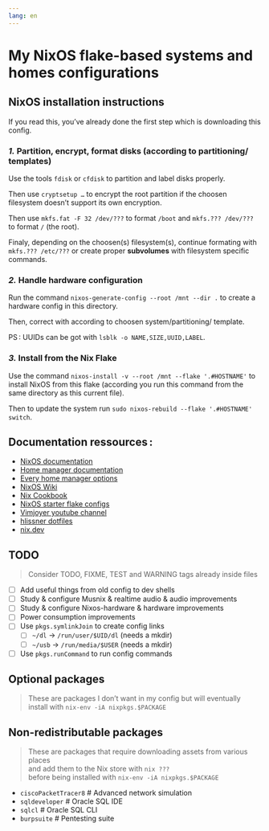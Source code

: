 ```yaml
---
lang: en
---
```


# My NixOS flake-based systems and homes configurations

## NixOS installation instructions

If you read this, you’ve already done the first step which is downloading this
config.

### *1.* Partition, encrypt, format disks (according to partitioning/ templates)

Use the tools `fdisk` or `cfdisk` to partition and label disks properly.

Then use `cryptsetup …` to encrypt the root partition if the choosen
filesystem doesn’t support its own encryption.

Then use `mkfs.fat -F 32 /dev/???` to format `/boot` and `mkfs.??? /dev/???` to
format `/` (the root).

Finaly, depending on the choosen(s) filesystem(s), continue formating with
`mkfs.??? /etc/???` or create proper **subvolumes** with filesystem specific
commands.

### *2.* Handle hardware configuration

Run the command `nixos-generate-config --root /mnt --dir .` to create a hardware
config in this directory.

Then, correct with according to choosen system/partitioning/ template.

PS : UUIDs can be got with `lsblk -o NAME,SIZE,UUID,LABEL`.

### *3.* Install from the Nix Flake

Use the command `nixos-install -v --root /mnt --flake '.#HOSTNAME'` to install
NixOS from this flake (according you run this command from the same directory
as this current file).

Then to update the system run `sudo nixos-rebuild --flake '.#HOSTNAME' switch`.

## Documentation ressources :

- [NixOS documentation](https://nixos.org/manual/nixos/stable/#sec-building-image)
- [Home manager documentation](https://nix-community.github.io/home-manager/index.html#ch-nix-flakes)
- [Every home manager options](https://nix-community.github.io/home-manager/options.html)
- [NixOS Wiki](https://nixos.wiki/wiki/Flakes)
- [Nix Cookbook](https://nixos.wiki/wiki/Nix_Cookbook)
- [NixOS starter flake configs](https://github.com/Misterio77/nix-starter-configs/tree/main)
- [Vimjoyer youtube channel](https://www.youtube.com/watch?v=bjTxiFLSNFA&list=PLko9chwSoP-15ZtZxu64k_CuTzXrFpxPE)
- [hlissner dotfiles](https://github.com/hlissner/dotfiles)
- [nix.dev](https://nix.dev)

## TODO

> Consider TODO, FIXME, TEST and WARNING tags already inside files

- [ ] Add useful things from old config to dev shells
- [ ] Study & configure Musnix & realtime audio & audio improvements
- [ ] Study & configure Nixos-hardware & hardware improvements
- [ ] Power consumption improvements
- [ ] Use `pkgs.symlinkJoin` to create config links
  - [ ] `~/dl` → `/run/user/$UID/dl` (needs a mkdir)
  - [ ] `~/usb` → `/run/media/$USER` (needs a mkdir)
- [ ] Use `pkgs.runCommand` to run config commands

## Optional packages

> These are packages I don’t want in my config but will eventually \
> install with `nix-env -iA nixpkgs.$PACKAGE`

## Non-redistributable packages

> These are packages that require downloading assets from various places \
> and add them to the Nix store with `nix ???` \
> before being installed with `nix-env -iA nixpkgs.$PACKAGE`

- `ciscoPacketTracer8` # Advanced network simulation
- `sqldeveloper` # Oracle SQL IDE
- `sqlcl` # Oracle SQL CLI
- `burpsuite` # Pentesting suite
